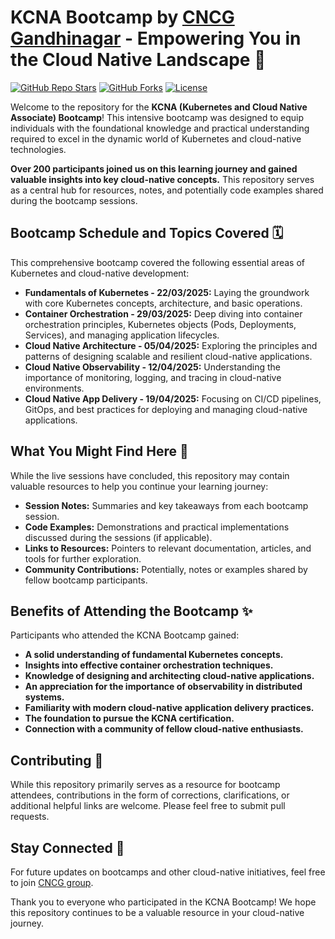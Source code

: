 # KCNA Bootcamp by [CNCG Gandhinagar](https://community.cncf.io/cloud-native-gandhinagar/) - Empowering You in the Cloud Native Landscape 🚀

[![GitHub Repo Stars](https://img.shields.io/github/stars/neelshah2409/KCNA_BootCamp?style=social)](https://github.com/neelshah2409/KCNA_BootCamp)
[![GitHub Forks](https://img.shields.io/github/forks/neelshah2409/KCNA_BootCamp?style=social)](https://github.com/neelshah2409/KCNA_BootCamp)
[![License](https://img.shields.io/github/license/neelshah2409/KCNA_BootCamp)](https://github.com/neelshah2409/KCNA_BootCamp/blob/main/LICENSE)

Welcome to the repository for the **KCNA (Kubernetes and Cloud Native Associate) Bootcamp**! This intensive bootcamp was designed to equip individuals with the foundational knowledge and practical understanding required to excel in the dynamic world of Kubernetes and cloud-native technologies.

**Over 200 participants joined us on this learning journey and gained valuable insights into key cloud-native concepts.** This repository serves as a central hub for resources, notes, and potentially code examples shared during the bootcamp sessions.

## Bootcamp Schedule and Topics Covered 🗓️

This comprehensive bootcamp covered the following essential areas of Kubernetes and cloud-native development:

* **Fundamentals of Kubernetes - 22/03/2025:** Laying the groundwork with core Kubernetes concepts, architecture, and basic operations.
* **Container Orchestration - 29/03/2025:** Deep diving into container orchestration principles, Kubernetes objects (Pods, Deployments, Services), and managing application lifecycles.
* **Cloud Native Architecture - 05/04/2025:** Exploring the principles and patterns of designing scalable and resilient cloud-native applications.
* **Cloud Native Observability - 12/04/2025:** Understanding the importance of monitoring, logging, and tracing in cloud-native environments.
* **Cloud Native App Delivery - 19/04/2025:** Focusing on CI/CD pipelines, GitOps, and best practices for deploying and managing cloud-native applications.

## What You Might Find Here 📂

While the live sessions have concluded, this repository may contain valuable resources to help you continue your learning journey:

* **Session Notes:** Summaries and key takeaways from each bootcamp session.
* **Code Examples:** Demonstrations and practical implementations discussed during the sessions (if applicable).
* **Links to Resources:** Pointers to relevant documentation, articles, and tools for further exploration.
* **Community Contributions:** Potentially, notes or examples shared by fellow bootcamp participants.

## Benefits of Attending the Bootcamp ✨

Participants who attended the KCNA Bootcamp gained:

* **A solid understanding of fundamental Kubernetes concepts.**
* **Insights into effective container orchestration techniques.**
* **Knowledge of designing and architecting cloud-native applications.**
* **An appreciation for the importance of observability in distributed systems.**
* **Familiarity with modern cloud-native application delivery practices.**
* **The foundation to pursue the KCNA certification.**
* **Connection with a community of fellow cloud-native enthusiasts.**

## Contributing 🤝

While this repository primarily serves as a resource for bootcamp attendees, contributions in the form of corrections, clarifications, or additional helpful links are welcome. Please feel free to submit pull requests.

## Stay Connected 👋

For future updates on bootcamps and other cloud-native initiatives, feel free to join [CNCG group](https://community.cncf.io/cloud-native-gandhinagar/).

Thank you to everyone who participated in the KCNA Bootcamp! We hope this repository continues to be a valuable resource in your cloud-native journey.
